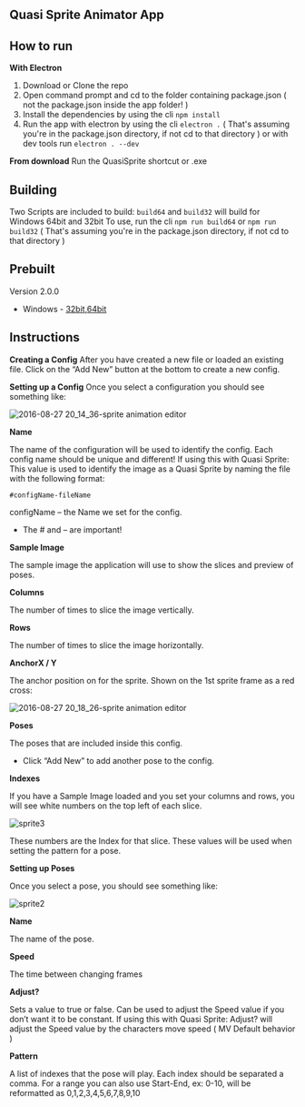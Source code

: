 ## Quasi Sprite Animator App

## How to run
**With Electron**
1. Download or Clone the repo
2. Open command prompt and cd to the folder containing package.json ( not the package.json inside the app folder! )
3. Install the dependencies by using the cli
`npm install`
4. Run the app with electron by using the cli
`electron .`
( That's assuming you're in the package.json directory, if not cd to that directory )
or with dev tools run
`electron . --dev`

**From download**
Run the QuasiSprite shortcut or .exe

## Building
Two Scripts are included to build:
`build64` and `build32` will build for Windows 64bit and 32bit
To use, run the cli
`npm run build64` or `npm run build32`
( That's assuming you're in the package.json directory, if not cd to that directory )

## Prebuilt
Version 2.0.0
* Windows - [32bit](https://www.dropbox.com/s/401w0e6yl28iegm/SpriteAnimator32.rar?dl=0),[64bit](https://www.dropbox.com/s/hrxe4cbmpf4849o/SpriteAnimator.rar?dl=0)

## Instructions
**Creating a Config**
After you have created a new file or loaded an existing file. Click on the “Add New” button at the bottom to create a new config.

**Setting up a Config**
Once you select a configuration you should see something like:

![2016-08-27 20_14_36-sprite animation editor](https://cloud.githubusercontent.com/assets/9346563/18031381/fbcbb118-6c92-11e6-8630-b7e46c67e03e.png)

**Name**

The name of the configuration will be used to identify the config. Each config name should be unique and different!
If using this with Quasi Sprite:
This value is used to identify the image as a Quasi Sprite by naming the file with the following format:
```
#configName-fileName
```
configName – the Name we set for the config.
* The # and – are important!

**Sample Image**

The sample image the application will use to show the slices and preview of poses.

**Columns**

The number of times to slice the image vertically.

**Rows**

The number of times to slice the image horizontally.

**AnchorX / Y**

The anchor position on for the sprite. Shown on the 1st sprite frame as a red cross:

![2016-08-27 20_18_26-sprite animation editor](https://cloud.githubusercontent.com/assets/9346563/18031399/7507659a-6c93-11e6-9211-b8e0e050e227.png)

**Poses**

The poses that are included inside this config.
* Click “Add New” to add another pose to the config.

**Indexes**

If you have a Sample Image loaded and you set your columns and rows, you will see white numbers on the top left of each slice.

![sprite3](https://cloud.githubusercontent.com/assets/9346563/18031386/06aa2e02-6c93-11e6-9309-b8d23780d4db.png)

These numbers are the Index for that slice. These values will be used when setting the pattern for a pose.

**Setting up Poses**

Once you select a pose, you should see something like:

![sprite2](https://cloud.githubusercontent.com/assets/9346563/18031387/0e46116c-6c93-11e6-8a85-1e26d9b7f096.png)

**Name**

The name of the pose.

**Speed**

The time between changing frames

**Adjust?**

Sets a value to true or false. Can be used to adjust the Speed value if you don’t want it to be constant.
If using this with Quasi Sprite:
Adjust? will adjust the Speed value by the characters move speed ( MV Default behavior )

**Pattern**

A list of indexes that the pose will play. Each index should be separated a comma. For a range you can also use Start-End, ex: 0-10, will be reformatted as 0,1,2,3,4,5,6,7,8,9,10
